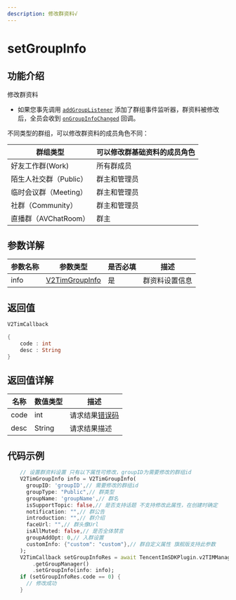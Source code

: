 ```yaml
---
description: 修改群资料√
---
```


# setGroupInfo

## 功能介绍

修改群资料

* 如果您事先调用 [`addGroupListener`](../v2timmanager/addgrouplistener.md) 添加了群组事件监听器，群资料被修改后，全员会收到 [`onGroupInfoChanged`](../callbacks/ongroupinfochangedcallback.md) 回调。

不同类型的群组，可以修改群资料的成员角色不同：

| 群组类型            | 可以修改**群基础资料**的成员角色 |
| --------------- | ------------------ |
| 好友工作群(Work)     | 所有群成员              |
| 陌生人社交群（Public）  | 群主和管理员             |
| 临时会议群（Meeting）  | 群主和管理员             |
| 社群（Community）   | 群主和管理员             |
| 直播群（AVChatRoom） | 群主                 |

## 参数详解

| 参数名称 | 参数类型                                                       | 是否必填 | 描述      |
| ---- | ---------------------------------------------------------- | ---- | ------- |
| info | [V2TimGroupInfo](../guan-jian-lei/group/v2timgroupinfo.md) | 是    | 群资料设置信息 |

## 返回值

```dart
V2TimCallback

{
    code : int
    desc : String
}
```

## 返回值详解

| 名称   | 数值类型   | 描述                                                             |
| ---- | ------ | -------------------------------------------------------------- |
| code | int    | 请求结果[错误码](https://cloud.tencent.com/document/product/269/1671) |
| desc | String | 请求结果描述                                                         |

## 代码示例

```dart
    // 设置群资料设置 只有以下属性可修改，groupID为需要修改的群组id
    V2TimGroupInfo info = V2TimGroupInfo(
      groupID: 'groupID',// 需要修改的群组id
      groupType: "Public",// 群类型
      groupName: 'groupName',// 群名
      isSupportTopic: false,// 是否支持话题 不支持修改此属性，在创建时确定
      notification: "",// 群公告
      introduction: "",// 群介绍
      faceUrl: "",// 群头像Url
      isAllMuted: false,// 是否全体禁言
      groupAddOpt: 0,// 入群设置
      customInfo: {"custom": "custom"},// 群自定义属性 旗舰版支持此参数
    );
    V2TimCallback setGroupInfoRes = await TencentImSDKPlugin.v2TIMManager
        .getGroupManager()
        .setGroupInfo(info: info);
    if (setGroupInfoRes.code == 0) {
      // 修改成功
    }
```
